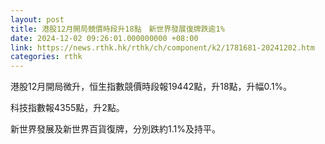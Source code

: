 ```yaml
---
layout: post
title: 港股12月開局競價時段升18點　新世界發展復牌跌逾1%
date: 2024-12-02 09:26:01.000000000 +08:00
link: https://news.rthk.hk/rthk/ch/component/k2/1781681-20241202.htm
categories: rthk
---
```


港股12月開局微升，恒生指數競價時段報19442點，升18點，升幅0.1%。

科技指數報4355點，升2點。

新世界發展及新世界百貨復牌，分別跌約1.1%及持平。

